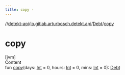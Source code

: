 ```yaml
---
title: copy -
---
```

//[detekt-api](../../index.md)/[io.gitlab.arturbosch.detekt.api](../index.md)/[Debt](index.md)/[copy](copy.md)



# copy  
[jvm]  
Content  
fun [copy](copy.md)(days: [Int](https://kotlinlang.org/api/latest/jvm/stdlib/kotlin/-int/index.html) = 0, hours: [Int](https://kotlinlang.org/api/latest/jvm/stdlib/kotlin/-int/index.html) = 0, mins: [Int](https://kotlinlang.org/api/latest/jvm/stdlib/kotlin/-int/index.html) = 0): [Debt](index.md)  



